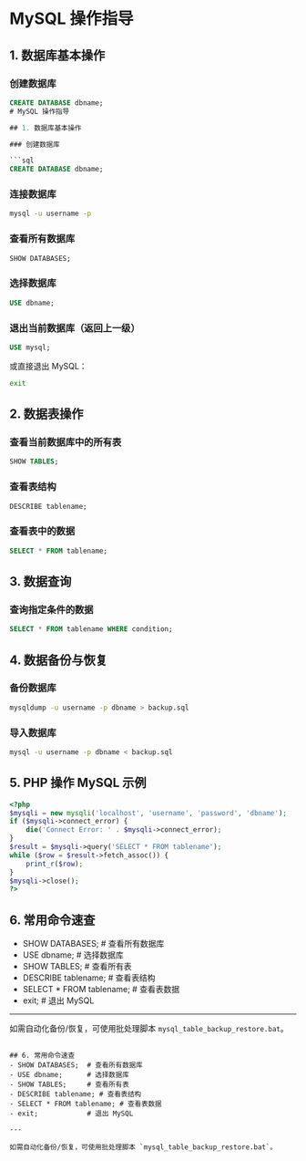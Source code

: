 # MySQL 操作指导

## 1. 数据库基本操作

### 创建数据库
```sql
CREATE DATABASE dbname;
# MySQL 操作指导

## 1. 数据库基本操作

### 创建数据库

```sql
CREATE DATABASE dbname;
```

### 连接数据库

```bash
mysql -u username -p
```

### 查看所有数据库

```sql
SHOW DATABASES;
```

### 选择数据库

```sql
USE dbname;
```

### 退出当前数据库（返回上一级）

```sql
USE mysql;
```

或直接退出 MySQL：

```bash
exit
```

## 2. 数据表操作

### 查看当前数据库中的所有表

```sql
SHOW TABLES;
```

### 查看表结构

```sql
DESCRIBE tablename;
```

### 查看表中的数据

```sql
SELECT * FROM tablename;
```

## 3. 数据查询

### 查询指定条件的数据

```sql
SELECT * FROM tablename WHERE condition;
```

## 4. 数据备份与恢复

### 备份数据库

```bash
mysqldump -u username -p dbname > backup.sql
```

### 导入数据库

```bash
mysql -u username -p dbname < backup.sql
```

## 5. PHP 操作 MySQL 示例

```php
<?php
$mysqli = new mysqli('localhost', 'username', 'password', 'dbname');
if ($mysqli->connect_error) {
    die('Connect Error: ' . $mysqli->connect_error);
}
$result = $mysqli->query('SELECT * FROM tablename');
while ($row = $result->fetch_assoc()) {
    print_r($row);
}
$mysqli->close();
?>
```

## 6. 常用命令速查

- SHOW DATABASES;  # 查看所有数据库
- USE dbname;      # 选择数据库
- SHOW TABLES;     # 查看所有表
- DESCRIBE tablename; # 查看表结构
- SELECT * FROM tablename; # 查看表数据
- exit;            # 退出 MySQL

---

如需自动化备份/恢复，可使用批处理脚本 `mysql_table_backup_restore.bat`。
```

## 6. 常用命令速查
- SHOW DATABASES;  # 查看所有数据库
- USE dbname;      # 选择数据库
- SHOW TABLES;     # 查看所有表
- DESCRIBE tablename; # 查看表结构
- SELECT * FROM tablename; # 查看表数据
- exit;            # 退出 MySQL

---

如需自动化备份/恢复，可使用批处理脚本 `mysql_table_backup_restore.bat`。

